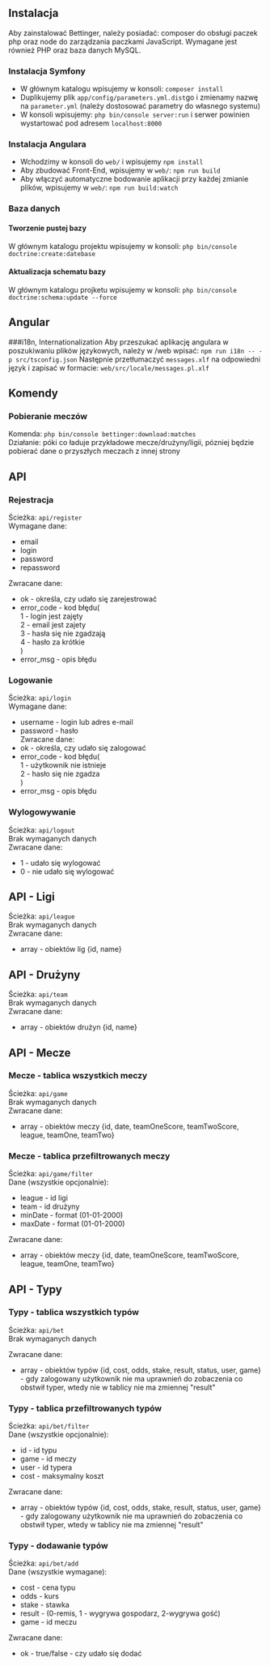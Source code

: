 ## Instalacja
Aby zainstalować Bettinger, należy posiadać: composer do obsługi paczek php oraz node do zarządzania paczkami JavaScript. Wymagane jest również PHP oraz baza danych MySQL.
### Instalacja Symfony
* W głównym katalogu wpisujemy w konsoli: `composer install`
* Duplikujemy plik `app/config/parameters.yml.dist`go i zmienamy nazwę na `parameter.yml` (należy dostosować parametry do własnego systemu)
* W konsoli wpisujemy: `php bin/console server:run` i serwer powinien wystartować pod adresem `localhost:8000`

### Instalacja Angulara
* Wchodzimy w konsoli do `web/` i wpisujemy `npm install`
* Aby zbudować Front-End, wpisujemy w `web/`: `npm run build`
* Aby włączyć automatyczne bodowanie aplikacji przy każdej zmianie plików, wpisujemy w `web/`: `npm run build:watch`

### Baza danych
#### Tworzenie pustej bazy
W głównym katalogu projektu wpisujemy w konsoli: `php bin/console doctrine:create:datebase`
#### Aktualizacja schematu bazy
W głównym katalogu projketu wpisujemy w konsoli: `php bin/console doctrine:schema:update --force`

## Angular
###i18n, Internationalization
Aby przeszukać aplikację angulara w poszukiwaniu plików językowych, należy w /web wpisać:
`npm run i18n -- -p src/tsconfig.json`
Następnie przetłumaczyć `messages.xlf` na odpowiedni język i zapisać w formacie: `web/src/locale/messages.pl.xlf`

## Komendy
### Pobieranie meczów
Komenda: `php bin/console bettinger:download:matches`   
Działanie: póki co ładuje przykładowe mecze/drużyny/ligii, pózniej będzie pobierać dane o przyszłych meczach z innej strony

## API
### Rejestracja
Ścieżka: `api/register`  
Wymagane dane:  
*  email  
*  login 
*  password  
*  repassword

Zwracane dane:  
*    ok - określa, czy udało się zarejestrować 
*    error_code - kod błędu(  
        1 - login jest zajęty  
        2 - email jest zajety  
        3 - hasła się nie zgadzają  
        4 - hasło za krótkie  
)  
*    error_msg - opis błędu   
      
### Logowanie  
Ścieżka: `api/login`  
Wymagane dane:   
* username - login lub adres e-mail  
* password - hasło  
Zwracane dane:  
* ok - określa, czy udało się zalogować  
* error_code - kod błędu(  
            1 - użytkownik nie istnieje  
            2 - hasło się nie zgadza  
        )  
* error_msg - opis błędu  

### Wylogowywanie  
Ścieżka: `api/logout`  
Brak wymaganych danych  
Zwracane dane:  
*    1 - udało się wylogować  
*    0 - nie udało się wylogować  


## API - Ligi  
Ścieżka: `api/league`  
Brak wymaganych danych  
Zwracane dane:  
*    array - obiektów lig {id, name} 


## API - Drużyny
Ścieżka: `api/team`  
Brak wymaganych danych  
Zwracane dane:  
*    array - obiektów drużyn {id, name} 

## API - Mecze
### Mecze - tablica wszystkich meczy
Ścieżka: `api/game`  
Brak wymaganych danych  
Zwracane dane:  
*    array - obiektów meczy {id, date, teamOneScore, teamTwoScore, league, teamOne, teamTwo} 

### Mecze - tablica przefiltrowanych meczy
Ścieżka: `api/game/filter`  
Dane (wszystkie opcjonalnie):  
*  league - id ligi 
*  team - id drużyny
*  minDate - format (01-01-2000)
*  maxDate - format (01-01-2000)  

Zwracane dane:  
*    array - obiektów meczy {id, date, teamOneScore, teamTwoScore, league, teamOne, teamTwo} 

## API - Typy
### Typy - tablica wszystkich typów
Ścieżka: `api/bet`  
Brak wymaganych danych  

Zwracane dane:  
*    array - obiektów typów {id, cost, odds, stake, result, status, user, game} - gdy zalogowany użytkownik nie ma uprawnień do zobaczenia co obstwił typer, wtedy nie w tablicy nie ma zmiennej "result"

### Typy - tablica przefiltrowanych typów
Ścieżka: `api/bet/filter`  
Dane (wszystkie opcjonalnie):  
*  id - id typu 
*  game - id meczy
*  user - id typera
*  cost - maksymalny koszt  

Zwracane dane:  
*    array - obiektów typów {id, cost, odds, stake, result, status, user, game} - gdy zalogowany użytkownik nie ma uprawnień do zobaczenia co obstwił typer, wtedy w tablicy nie ma zmiennej "result"

### Typy - dodawanie typów
Ścieżka: `api/bet/add`  
Dane (wszystkie wymagane):  
*  cost - cena typu 
*  odds - kurs
*  stake - stawka
*  result - (0-remis, 1 - wygrywa gospodarz, 2-wygrywa gość)
*  game - id meczu  

Zwracane dane:  
*    ok - true/false - czy udało się dodać
  
